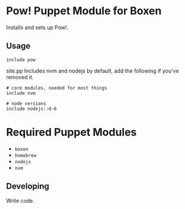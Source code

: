 # Pow! Puppet Module for Boxen

Installs and sets up Pow!.

## Usage

```puppet
include pow
```

site.pp Includes nvm and nodejs by default, add the following if you've removed it.
```puppet
# core modules, needed for most things
include nvm

# node versions
include nodejs::0-6
```

# Required Puppet Modules

* `boxen`
* `homebrew`
* `nodejs`
* `nvm`

## Developing

Write code.

